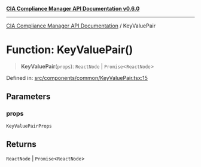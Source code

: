 [**CIA Compliance Manager API Documentation v0.6.0**](../README.md)

***

[CIA Compliance Manager API Documentation](../globals.md) / KeyValuePair

# Function: KeyValuePair()

> **KeyValuePair**(`props`): `ReactNode` \| `Promise`\<`ReactNode`\>

Defined in: [src/components/common/KeyValuePair.tsx:15](https://github.com/Hack23/cia-compliance-manager/blob/main/src/components/common/KeyValuePair.tsx#L15)

## Parameters

### props

`KeyValuePairProps`

## Returns

`ReactNode` \| `Promise`\<`ReactNode`\>
